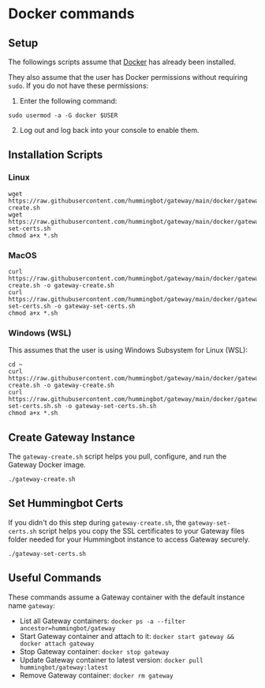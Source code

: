 # Docker commands

## Setup

The followings scripts assume that [Docker](https://www.docker.com/) has already been installed.

They also assume that the user has Docker permissions without requiring `sudo`. If you do not have these permissions:

1. Enter the following command:

  ```
  sudo usermod -a -G docker $USER
  ```

2. Log out and log back into your console to enable them.

## Installation Scripts

### Linux
```
wget https://raw.githubusercontent.com/hummingbot/gateway/main/docker/gateway-create.sh
wget https://raw.githubusercontent.com/hummingbot/gateway/main/docker/gateway-set-certs.sh
chmod a+x *.sh
```

### MacOS
```
curl https://raw.githubusercontent.com/hummingbot/gateway/main/docker/gateway-create.sh -o gateway-create.sh
curl https://raw.githubusercontent.com/hummingbot/gateway/main/docker/gateway-set-certs.sh -o gateway-set-certs.sh
chmod a+x *.sh
```

### Windows (WSL)

This assumes that the user is using Windows Subsystem for Linux (WSL):

```
cd ~
curl https://raw.githubusercontent.com/hummingbot/gateway/main/docker/gateway-create.sh -o gateway-create.sh
curl https://raw.githubusercontent.com/hummingbot/gateway/main/docker/gateway-set-certs.sh.sh -o gateway-set-certs.sh.sh
chmod a+x *.sh
```

## Create Gateway Instance

The `gateway-create.sh` script helps you pull, configure, and run the Gateway Docker image.

```
./gateway-create.sh
```

## Set Hummingbot Certs

If you didn't do this step during `gateway-create.sh`, the `gateway-set-certs.sh` script helps you copy the SSL certificates to your Gateway files folder needed for your Hummingbot instance to access Gateway securely.

```
./gateway-set-certs.sh
```

## Useful Commands

These commands assume a Gateway container with the default instance name `gateway`:

* List all Gateway containers: `docker ps -a --filter ancestor=hummingbot/gateway`
* Start Gateway container and attach to it: `docker start gateway && docker attach gateway`
* Stop Gateway container: `docker stop gateway`
* Update Gateway container to latest version: `docker pull hummingbot/gateway:latest`
* Remove Gateway container: `docker rm gateway`
